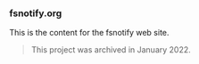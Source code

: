 ### fsnotify.org

This is the content for the fsnotify web site.

> This project was archived in January 2022.